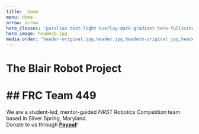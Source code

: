 ```yaml
---
title: _home
menu: Home
arrow: arrow
hero_classes: 'parallax text-light overlay-dark-gradient hero-fullscreen'
hero_image: headerb.jpg
media_order: 'header-original.jpg,header.jpg,headerb-original.jpg,headerb.jpg,profile picture with font.png,Screen Shot 2022-07-13 at 11.40.32 PM.png,_MG_0216_Original 2.jpg,banner.png,new_banner.png'
---
```


# **The Blair Robot Project**
# ## FRC Team 449

We are a student-led, mentor-guided _FIRST_ Robotics Competition team based in Silver Spring, Maryland.  
Donate to us through **[Paypal](https://www.paypal.com/donate/?cmd=_s-xclick&hosted_button_id=WPMD8G4P572UJ)**!
